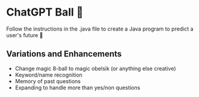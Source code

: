 # ChatGPT Ball 🔮

Follow the instructions in the .java file to create a Java program to predict a user's future 🔮

## Variations and Enhancements

* Change magic 8-ball to magic obelsik (or anything else creative)
* Keyword/name recognition
* Memory of past questions
* Expanding to handle more than yes/non questions
